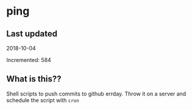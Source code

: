 # ping

## Last updated
2018-10-04

Incremented: 584

## What is this??
Shell scripts to push commits to github errday. Throw it on a server and schedule the script with `cron`
